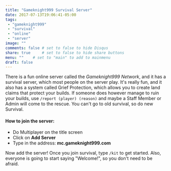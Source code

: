 ```yaml
---
title: "Gameknight999 Survival Server"
date: 2017-07-13T19:06:41-05:00
tags:
 - "gameknight999"
 - "survival"
 - "online"
 - "server"
image: ""
comments: false # set to false to hide Disqus
share: true 	# set to false to hide share buttons
menu: ""	# set to "main" to add to mainmenu
draft: false
---
```

There is a fun online server called the _Gameknight999 Network_, and it has a survival server, which most people on the server play. It's really fun, and it also has a system called Grief Protection, which allows you to create land claims that protect your builds. If someone does however manage to ruin your builds, use `/report (player) (reason)` and maybe a Staff Member or Admin will come to the rescue. You can't go to old survival, so do new Survival.

<!--more-->

#### How to join the server:

 - Do Multiplayer on the title screen
 - Click on **Add Server**
 - Type in the address: **mc.gameknight999.com**

Now add the server! Once you join survival, type `/kit` to get started. Also, everyone is going to start saying "Welcome!", so you don't need to be afraid.
